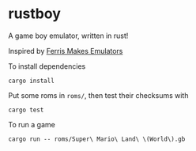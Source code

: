 # rustboy

A game boy emulator, written in rust!

Inspired by [Ferris Makes Emulators](https://www.youtube.com/playlist?list=PL-sXmdrqqYYcznDg4xwAJWQgNL2gRray2)

To install dependencies

    cargo install

Put some roms in `roms/`, then test their checksums with

    cargo test

To run a game

    cargo run -- roms/Super\ Mario\ Land\ \(World\).gb
